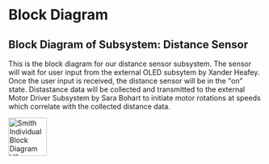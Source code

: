 # Block Diagram
## Block Diagram of Subsystem: Distance Sensor

This is the block diagram for our distance sensor subsystem. The sensor will wait for user input from the external OLED subsytem by Xander Heafey. Once the user input is received, the distance sensor will be in the "on" state. Distastance data will be collected and transmitted to the external Motor Driver Subsystem by Sara Bohart to initiate motor rotations at speeds which correlate with the collected distance data.  

<img width="76" alt="Smith Individual Block Diagram V2" src="https://github.com/user-attachments/assets/ee2a9202-9817-4db9-8dae-41d95ca8a51e" />

